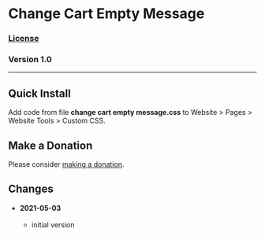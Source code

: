 # Change Cart Empty Message

### [License][99]

### Version 1.0

---

## Quick Install

Add code from file **change cart empty message.css** to Website > Pages >
Website Tools > Custom CSS.

## Make a Donation

Please consider [making a donation](https://github.com/tomsWebConsulting/twcsl#make-a-donation).

## Changes

<!-- * **2021-07-01**
<br><br>
  * added code to change read more link
  * use twcsl
  * bumped version to 0.1d2
  <br><br -->
* **2021-05-03**
<br><br>
  * initial version

[99]: https://github.com/tomsWebConsulting/twcsl/blob/main/LICENSE.txt#L1
